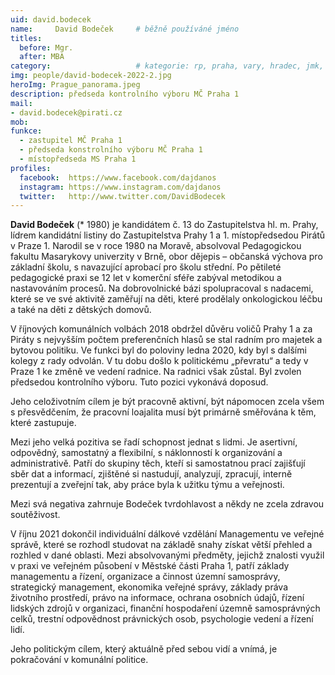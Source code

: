 ```yaml
---
uid: david.bodecek
name:     David Bodeček  	# běžně používáné jméno
titles:
  before: Mgr. 
  after: MBA
category:                 	# kategorie: rp, praha, vary, hradec, jmk, senat
img: people/david-bodecek-2022-2.jpg
heroImg: Prague_panorama.jpeg
description: předseda kontrolního výboru MČ Praha 1
mail:
- david.bodecek@pirati.cz
mob:
funkce: 
  - zastupitel MČ Praha 1
  - předseda konstrolního výboru MČ Praha 1
  - místopředseda MS Praha 1
profiles:
  facebook:  https://www.facebook.com/dajdanos
  instagram: https://www.instagram.com/dajdanos
  twitter:   http://www.twitter.com/DavidBodecek
---
```


**David Bodeček** (* 1980) je kandidátem č. 13 do Zastupitelstva hl. m. Prahy, lídrem kandidátní listiny do Zastupitelstva Prahy 1 a 1. místopředsedou Pirátů v Praze 1. Narodil se v roce 1980 na Moravě, absolvoval Pedagogickou fakultu Masarykovy univerzity v Brně, obor dějepis – občanská výchova pro základní školu, s navazující aprobací pro školu střední. Po pětileté pedagogické praxi se 12 let v komerční sféře zabýval metodikou a nastavováním procesů. Na dobrovolnické bázi spolupracoval s nadacemi, které se ve své aktivitě zaměřují na děti, které prodělaly onkologickou léčbu a také na děti z dětských domovů.

V říjnových komunálních volbách 2018 obdržel důvěru voličů Prahy 1 a za Piráty s nejvyšším počtem preferenčních hlasů se stal radním pro majetek a bytovou politiku. Ve funkci byl do poloviny ledna 2020, kdy byl s dalšími kolegy z rady odvolán. V tu dobu došlo k politickému „převratu“ a tedy v Praze 1 ke změně ve vedení radnice. Na radnici však zůstal. Byl zvolen předsedou kontrolního výboru. Tuto pozici vykonává doposud.

Jeho celoživotním cílem je být pracovně aktivní, být nápomocen zcela všem s přesvědčením, že pracovní loajalita musí být primárně směřována k těm, které zastupuje.

Mezi jeho velká pozitiva se řadí schopnost jednat s lidmi. Je asertivní, odpovědný, samostatný a flexibilní, s náklonností k organizování a administrativě. Patří do skupiny těch, kteří si samostatnou prací zajišťují sběr dat a informací, zjištěné si nastudují, analyzují, zpracují, interně prezentují a zveřejní tak, aby práce byla k užitku týmu a veřejnosti.

Mezi svá negativa zahrnuje Bodeček tvrdohlavost a někdy ne zcela zdravou soutěživost.

V říjnu 2021 dokončil individuální dálkové vzdělání Managementu ve veřejné správě, které se rozhodl studovat na základě snahy získat větší přehled a rozhled v dané oblasti. Mezi absolvovanými předměty, jejichž znalosti využil v praxi ve veřejném působení v Městské části Praha 1, patří základy managementu a řízení, organizace a činnost územní samosprávy, strategický management, ekonomika veřejné správy, základy práva životního prostředí, právo na informace, ochrana osobních údajů, řízení lidských zdrojů v organizaci, finanční hospodaření územně samosprávných celků, trestní odpovědnost právnických osob, psychologie vedení a řízení lidí.

Jeho politickým cílem, který aktuálně před sebou vidí a vnímá, je pokračování v komunální politice.

